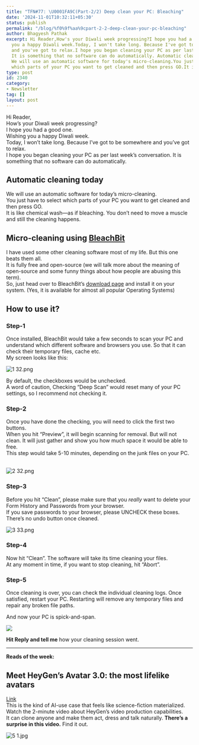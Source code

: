 ```yaml
---
title: "TFN#77: \U0001FA9C(Part-2/2) Deep clean your PC: Bleaching"
date: '2024-11-01T10:32:11+05:30'
status: publish
permalink: "/blog/%f0%9f%aa%9cpart-2-2-deep-clean-your-pc-bleaching"
author: Bhagyesh Pathak
excerpt: Hi Reader,How's your Diwali week progressing?I hope you had a good one.Wishing
  you a happy Diwali week.Today, I won't take long. Because I've got to be somewhere
  and you've got to relax.I hope you began cleaning your PC as per last week's conversation.
  It is something that no software can do automatically. Automatic cleaning today
  We will use an automatic software for today's micro-cleaning.You just have to select
  which parts of your PC you want to get cleaned and then press GO.It is like...
type: post
id: 2340
category:
- Newsletter
tag: []
layout: post
---
```


Hi Reader,  
How’s your Diwali week progressing?  
I hope you had a good one.  
Wishing you a happy Diwali week.  
Today, I won’t take long. Because I’ve got to be somewhere and you’ve got to relax.  
I hope you began cleaning your PC as per last week’s conversation. It is something that no software can do automatically.

Automatic cleaning today
------------------------

We will use an automatic software for today’s micro-cleaning.  
You just have to select which parts of your PC you want to get cleaned and then press GO.  
It is like chemical wash—as if bleaching. You don’t need to move a muscle and still the cleaning happens.

Micro-cleaning using [BleachBit](https://www.bleachbit.org/download)​
---------------------------------------------------------------------

I have used some other cleaning software most of my life. But this one beats them all.  
It is fully free and open-source (we will talk more about the meaning of open-source and some funny things about how people are abusing this term).  
So, just head over to BleachBit’s [download page](https://www.bleachbit.org/download) and install it on your system. (Yes, it is available for almost all popular Operating Systems)

How to use it?
--------------

### Step-1

Once installed, BleachBit would take a few seconds to scan your PC and understand which different software and browsers you use. So that it can check their temporary files, cache etc.  
My screen looks like this:

![1 32.png](https://embed.filekitcdn.com/e/tkwVjiL2WnM6sb9P2ZThes/s45374cMMbtKExx9MMw4gr)

By default, the checkboxes would be unchecked.  
A word of caution, Checking “Deep Scan” would reset many of your PC settings, so I recommend not checking it.

### Step-2

Once you have done the checking, you will need to click the first two buttons.  
When you hit “Preview”, it will begin scanning for removal. But will not clean. It will just gather and show you how much space it would be able to free.  
This step would take 5-10 minutes, depending on the junk files on your PC.  
​

![2 32.png](https://embed.filekitcdn.com/e/tkwVjiL2WnM6sb9P2ZThes/3zhAha2PbNeFsEjetMVLsy)

### Step-3

Before you hit “Clean”, please make sure that you *really* want to delete your Form History and Passwords from your browser.  
If you save passwords to your browser, please UNCHECK these boxes. There’s no undo button once cleaned.

![3 33.png](https://embed.filekitcdn.com/e/tkwVjiL2WnM6sb9P2ZThes/jr5vUtsU4e7A96D8yHeyu)

### Step-4

Now hit “Clean”. The software will take its time cleaning your files.  
At any moment in time, if you want to stop cleaning, hit “Abort”.

### Step-5

Once cleaning is over, you can check the individual cleaning logs. Once satisfied, restart your PC. Restarting will remove any temporary files and repair any broken file paths.

And now your PC is spick-and-span.

![](https://embed.filekitcdn.com/e/tkwVjiL2WnM6sb9P2ZThes/ko8HT4YrzXLeGuEiQD6aEP)

**Hit Reply and tell me** how your cleaning session went.

---

**Reads of the week:**

Meet HeyGen’s Avatar 3.0: the most lifelike avatars
---------------------------------------------------

​[Link](https://www.youtube.com/watch?v=zxbSV98VnhY)​  
This is the kind of AI-use case that feels like science-fiction materialized. Watch the 2-minute video about HeyGen’s video production capabilities.  
It can clone anyone and make them act, dress and talk naturally. **There’s a surprise in this video.** Find it out.

![5 1.jpg](https://embed.filekitcdn.com/e/tkwVjiL2WnM6sb9P2ZThes/eWC4bSkxVs5bvPfrtcxYkN)

​